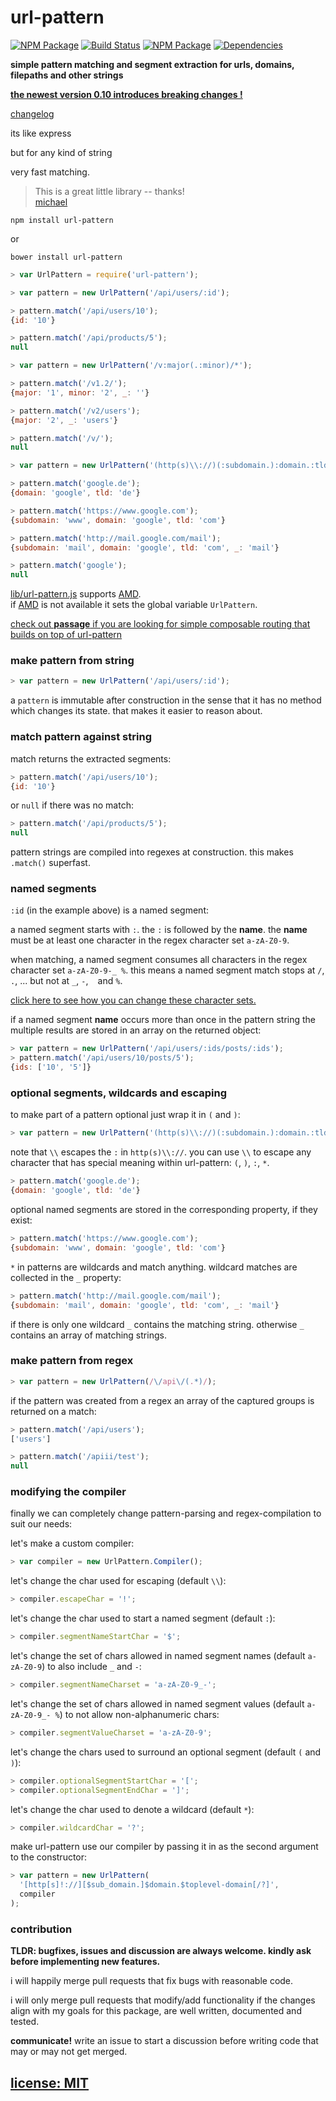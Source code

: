 # url-pattern

[![NPM Package](https://img.shields.io/npm/v/url-pattern.svg?style=flat)](https://www.npmjs.org/package/url-pattern)
[![Build Status](https://travis-ci.org/snd/url-pattern.svg?branch=master)](https://travis-ci.org/snd/url-pattern/branches)
[![NPM Package](https://img.shields.io/npm/dm/url-pattern.svg?style=flat)](https://www.npmjs.org/package/url-pattern)
[![Dependencies](https://david-dm.org/snd/url-pattern.svg)](https://david-dm.org/snd/url-pattern)

**simple pattern matching and segment extraction for
urls, domains, filepaths and other strings**

**[the newest version 0.10 introduces breaking changes !](#0-10)**

[changelog](CHANGELOG.md)

its like express

but for any kind of string

very fast matching.

> This is a great little library -- thanks!  
> [michael](https://github.com/snd/url-pattern/pull/7)

```
npm install url-pattern
```

or

```
bower install url-pattern
```

``` javascript
> var UrlPattern = require('url-pattern');
```
``` javascript
> var pattern = new UrlPattern('/api/users/:id');

> pattern.match('/api/users/10');
{id: '10'}

> pattern.match('/api/products/5');
null
```
``` javascript
> var pattern = new UrlPattern('/v:major(.:minor)/*');

> pattern.match('/v1.2/');
{major: '1', minor: '2', _: ''}

> pattern.match('/v2/users');
{major: '2', _: 'users'}

> pattern.match('/v/');
null
```
``` javascript
> var pattern = new UrlPattern('(http(s)\\://)(:subdomain.):domain.:tld(/*)')

> pattern.match('google.de');
{domain: 'google', tld: 'de'}

> pattern.match('https://www.google.com');
{subdomain: 'www', domain: 'google', tld: 'com'}

> pattern.match('http://mail.google.com/mail');
{subdomain: 'mail', domain: 'google', tld: 'com', _: 'mail'}

> pattern.match('google');
null
```

[lib/url-pattern.js](lib/url-pattern.js) supports [AMD](http://requirejs.org/docs/whyamd.html).  
if [AMD](http://requirejs.org/docs/whyamd.html) is not available it sets the global variable `UrlPattern`.

[check out **passage** if you are looking for simple composable routing that builds on top of url-pattern](https://github.com/snd/passage)

### make pattern from string

```javascript
> var pattern = new UrlPattern('/api/users/:id');
```

a `pattern` is immutable after construction
in the sense that it has no method which changes its state.
that makes it easier to reason about.

### match pattern against string

match returns the extracted segments:

```javascript
> pattern.match('/api/users/10');
{id: '10'}
```

or `null` if there was no match:

``` javascript
> pattern.match('/api/products/5');
null
```

pattern strings are compiled into regexes at construction.
this makes `.match()` superfast.

### named segments

`:id` (in the example above) is a named segment:

a named segment starts with `:`.
the `:` is followed by the **name**.
the **name** must be at least one character in the regex character set `a-zA-Z0-9`.

when matching, a named segment consumes all characters in the regex character set
`a-zA-Z0-9-_ %`.
this means a named segment match stops at `/`, `.`, ... but not at `_`, `-`, ` ` and `%`.

[click here to see how you can change these character sets.](#modifying-the-compiler)

if a named segment **name** occurs more than once in the pattern string the multiple results
are stored in an array on the returned object:

```javascript
> var pattern = new UrlPattern('/api/users/:ids/posts/:ids');
> pattern.match('/api/users/10/posts/5');
{ids: ['10', '5']}
```

### optional segments, wildcards and escaping

to make part of a pattern optional just wrap it in `(` and `)`:


```javascript
> var pattern = new UrlPattern('(http(s)\\://)(:subdomain.):domain.:tld(/*)');
```

note that `\\` escapes the `:` in `http(s)\\://`.
you can use `\\` to escape any character that has special meaning within
url-pattern: `(`, `)`, `:`, `*`.

```javascript
> pattern.match('google.de');
{domain: 'google', tld: 'de'}
```

optional named segments are stored in the corresponding property, if they exist:

```javascript
> pattern.match('https://www.google.com');
{subdomain: 'www', domain: 'google', tld: 'com'}
```

`*` in patterns are wildcards and match anything.
wildcard matches are collected in the `_` property:

```javascript
> pattern.match('http://mail.google.com/mail');
{subdomain: 'mail', domain: 'google', tld: 'com', _: 'mail'}
```

if there is only one wildcard `_` contains the matching string.
otherwise `_` contains an array of matching strings.

### make pattern from regex

```javascript
> var pattern = new UrlPattern(/\/api\/(.*)/);
```

if the pattern was created from a regex an array of the captured groups is returned on a match:

```javascript
> pattern.match('/api/users');
['users']

> pattern.match('/apiii/test');
null
```

### modifying the compiler

finally we can completely change pattern-parsing and regex-compilation to suit our needs:

let's make a custom compiler:

```javascript
> var compiler = new UrlPattern.Compiler();
```

let's change the char used for escaping (default `\\`):

```javascript
> compiler.escapeChar = '!';
```

let's change the char used to start a named segment (default `:`):

```javascript
> compiler.segmentNameStartChar = '$';
```

let's change the set of chars allowed in named segment names (default `a-zA-Z0-9`)
to also include `_` and `-`:

```javascript
> compiler.segmentNameCharset = 'a-zA-Z0-9_-';
```

let's change the set of chars allowed in named segment values
(default `a-zA-Z0-9_- %`) to not allow non-alphanumeric chars:

```javascript
> compiler.segmentValueCharset = 'a-zA-Z0-9';
```

let's change the chars used to surround an optional segment (default `(` and `)`):

```javascript
> compiler.optionalSegmentStartChar = '[';
> compiler.optionalSegmentEndChar = ']';
```

let's change the char used to denote a wildcard (default `*`):

```javascript
> compiler.wildcardChar = '?';
```

make url-pattern use our compiler by passing it in as the second argument to the constructor:

```javascript
> var pattern = new UrlPattern(
  '[http[s]!://][$sub_domain.]$domain.$toplevel-domain[/?]',
  compiler
);
```

### contribution

**TLDR: bugfixes, issues and discussion are always welcome.
kindly ask before implementing new features.**

i will happily merge pull requests that fix bugs with reasonable code.

i will only merge pull requests that modify/add functionality
if the changes align with my goals for this package,
are well written, documented and tested.

**communicate!** write an issue to start a discussion
before writing code that may or may not get merged.

## [license: MIT](LICENSE)

